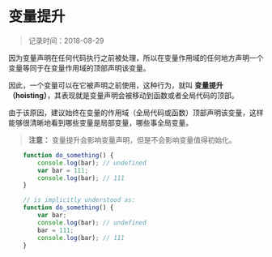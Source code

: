# 变量提升
> 记录时间：2018-08-29

因为变量声明在任何代码执行之前被处理，所以在变量作用域的任何地方声明一个变量等同于在变量作用域的顶部声明该变量。

因此，一个变量可以在它被声明之前使用，这种行为，就叫 **变量提升（hoisting）**，其表现就是变量声明会被移动到函数或者全局代码的顶部。

由于该原因，建议始终在变量的作用域（全局代码或函数）顶部声明该变量，这样能够很清晰地看到哪些变量是局部变量，哪些事全局变量。

> **注意：** 变量提升会影响变量声明，但是不会影响变量值得初始化。

```js
    function do_something() {
        console.log(bar); // undefined
        var bar = 111;
        console.log(bar); // 111
    }

    // is implicitly understood as: 
    function do_something() {
        var bar;
        console.log(bar); // undefined
        bar = 111;
        console.log(bar); // 111
    }
```

